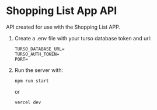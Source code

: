# Shopping List App API

API created for use with the Shopping List APP.

1. Create a .env file with your turso database token and url:
    ```
    TURSO_DATABASE_URL=
    TURSO_AUTH_TOKEN=
    PORT=
    ```

2. Run the server with:
    ```
    npm run start
    ```

    or
    ```
    vercel dev
    ```


